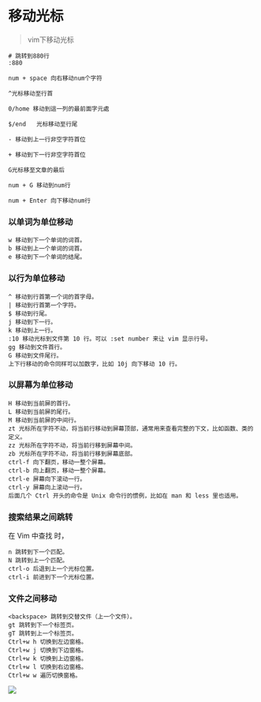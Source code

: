 # 移动光标
> vim下移动光标
>
```shell script
# 跳转到880行
:880 

num + space 向右移动num个字符

^光标移动至行首

0/home 移动到這一列的最前面字元處

$/end   光标移动至行尾

- 移动到上一行非空字符首位

+ 移动到下一行非空字符首位

G光标移至文章的最后

num + G 移动到num行

num + Enter 向下移动num行

```
### 以单词为单位移动
```
w 移动到下一个单词的词首。
b 移动到上一个单词的词首。
e 移动到下一个单词的结尾。
```

### 以行为单位移动
```
^ 移动到行首第一个词的首字母。
| 移动到行首第一个字符。
$ 移动到行尾。
j 移动到下一行。
k 移动到上一行。
:10 移动光标到文件第 10 行。可以 :set number 来让 vim 显示行号。
gg 移动到文件首行。
G 移动到文件尾行。
上下行移动的命令同样可以加数字，比如 10j 向下移动 10 行。
```

### 以屏幕为单位移动
```
H 移动到当前屏的首行。
L 移动到当前屏的尾行。
M 移动到当前屏的中间行。
zt 光标所在字符不动，将当前行移动到屏幕顶部，通常用来查看完整的下文，比如函数、类的定义。
zz 光标所在字符不动，将当前行移到屏幕中间。
zb 光标所在字符不动，将当前行移到屏幕底部。
ctrl-f 向下翻页，移动一整个屏幕。
ctrl-b 向上翻页，移动一整个屏幕。
ctrl-e 屏幕向下滚动一行。
ctrl-y 屏幕向上滚动一行。
后面几个 Ctrl 开头的命令是 Unix 命令行的惯例，比如在 man 和 less 里也适用。
```

### 搜索结果之间跳转
在 Vim 中查找 时，
```
n 跳转到下一个匹配。
N 跳转到上一个匹配。
ctrl-o 后退到上一个光标位置。
ctrl-i 前进到下一个光标位置。
```

### 文件之间移动

```
<backspace> 跳转到交替文件（上一个文件）。
gt 跳转到下一个标签页。
gT 跳转到上一个标签页。
Ctrl+w h 切换到左边窗格。
Ctrl+w j 切换到下边窗格。
Ctrl+w k 切换到上边窗格。
Ctrl+w l 切换到右边窗格。
Ctrl+w w 遍历切换窗格。
```

![](https://chevereto.zhuangzexin.top/images/2022/11/24/20221124141902.png)